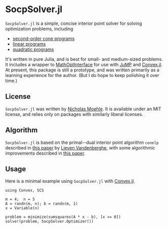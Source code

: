 # SocpSolver.jl
`SocpSolver.jl` is a simple, concise interior point solver for solving optimization problems, including

- [second-order cone programs](https://en.wikipedia.org/wiki/Second-order_cone_programming)
- [linear programs](https://en.wikipedia.org/wiki/Linear_programming)
- [quadratic programs](https://en.wikipedia.org/wiki/Quadratic_programming)

It's written in pure Julia, and is best for small- and medium-sized problems.  It includes a wrapper to [MathOptInterface](https://github.com/jump-dev/MathOptInterface.jl) for use with [JuMP](https://github.com/jump-dev/JuMP.jl) and [Convex.jl](https://github.com/jump-dev/Convex.jl).  At present, this package is still a prototype, and was written primarily as a learning experience for the author.  (But I do hope to keep polishing it over time.)

## License
`SocpSolver.jl` was written by [Nicholas Moehle](https://www.nicholasmoehle.com).  It is available under an MIT license, and relies only on packages with similarly liberal licenses.

## Algorithm
`SocpSolver.jl` is based on the primal--dual interior point algorithm `conelp` described in [this paper](http://www.seas.ucla.edu/~vandenbe/publications/coneprog.pdf) by [Lieven Vandenberghe](http://www.seas.ucla.edu/~vandenbe/), with some algorithmic improvements described in [this paper](https://web.stanford.edu/~boyd/papers/pdf/ecos_ecc.pdf).

## Usage
Here is a minimal example using `SocpSolver.jl` with [Convex.jl](https://github.com/jump-dev/Convex.jl).

```
using Convex, SCS

m = 4;  n = 5
A = randn(m, n); b = randn(m, 1)
x = Variable(n)

problem = minimize(sumsquares(A * x - b), [x >= 0])
solve!(problem, SocpSolver.Optimizer())
```

